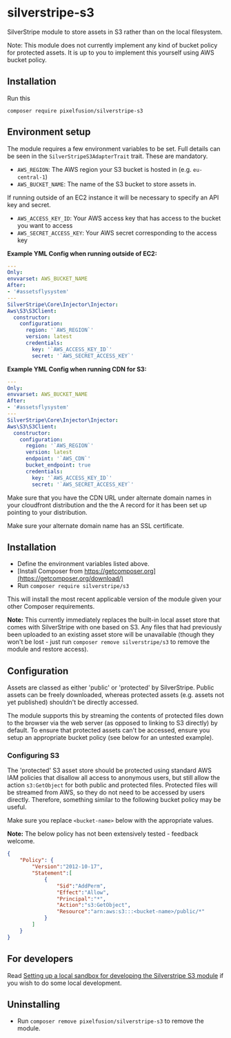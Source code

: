 # silverstripe-s3

SilverStripe module to store assets in S3 rather than on the local filesystem.

Note: This module does not currently implement any kind of bucket policy for 
protected assets. It is up to you to implement this yourself using AWS 
bucket policy.

## Installation

Run this

```
composer require pixelfusion/silverstripe-s3
```

## Environment setup

The module requires a few environment variables to be set. Full details can
be seen in the `SilverStripeS3AdapterTrait` trait. These are mandatory.

* `AWS_REGION`: The AWS region your S3 bucket is hosted in (e.g. `eu-central-1`)
* `AWS_BUCKET_NAME`: The name of the S3 bucket to store assets in.

If running outside of an EC2 instance it will be necessary to specify an API key and secret.

* `AWS_ACCESS_KEY_ID`: Your AWS access key that has access to the bucket you want to access
* `AWS_SECRET_ACCESS_KEY`: Your AWS secret corresponding to the access key

**Example YML Config when running outside of EC2:**
```yml
---
Only:
envvarset: AWS_BUCKET_NAME
After:
- '#assetsflysystem'
---
SilverStripe\Core\Injector\Injector:
Aws\S3\S3Client:
  constructor:
    configuration:
      region: '`AWS_REGION`'
      version: latest
      credentials:
        key: '`AWS_ACCESS_KEY_ID`'
        secret: '`AWS_SECRET_ACCESS_KEY`'
```

**Example YML Config when running CDN for S3:**
```yml
---
Only:
envvarset: AWS_BUCKET_NAME
After:
- '#assetsflysystem'
---
SilverStripe\Core\Injector\Injector:
Aws\S3\S3Client:
  constructor:
    configuration:
      region: '`AWS_REGION`'
      version: latest
      endpoint: '`AWS_CDN`'
      bucket_endpoint: true
      credentials:
        key: '`AWS_ACCESS_KEY_ID`'
        secret: '`AWS_SECRET_ACCESS_KEY`'
```
Make sure that you have the CDN URL under alternate domain names in your cloudfront distribution and the the A record for it has been set up pointing to your distribution.

Make sure your alternate domain name has an SSL certificate.


## Installation

* Define the environment variables listed above.
* [Install Composer from https://getcomposer.org](https://getcomposer.org/download/)
* Run `composer require silverstripe/s3`

This will install the most recent applicable version of the module given your other Composer
requirements.

**Note:** This currently immediately replaces the built-in local asset store that comes with
SilverStripe with one based on S3. Any files that had previously been uploaded to an existing
asset store will be unavailable (though they won't be lost - just run `composer remove
silverstripe/s3` to remove the module and restore access).

## Configuration

Assets are classed as either 'public' or 'protected' by SilverStripe. Public assets can be
freely downloaded, whereas protected assets (e.g. assets not yet published) shouldn't be
directly accessed.

The module supports this by streaming the contents of protected files down to the browser
via the web server (as opposed to linking to S3 directly) by default. To ensure that
protected assets can't be accessed, ensure you setup an appropriate bucket policy (see
below for an untested example).

### Configuring S3

The 'protected' S3 asset store should be protected using standard AWS IAM policies that
disallow all access to anonymous users, but still allow the action `s3:GetObject` for
both public and protected files. Protected files will be streamed from AWS, so they do
not need to be accessed by users directly. Therefore, something similar to the following
bucket policy may be useful.

Make sure you replace `<bucket-name>` below with the appropriate values.

**Note:** The below policy has not been extensively tested - feedback welcome.

```json
{
    "Policy": {
		"Version":"2012-10-17",
		"Statement":[
			{
				"Sid":"AddPerm",
				"Effect":"Allow",
				"Principal":"*",
				"Action":"s3:GetObject",
				"Resource":"arn:aws:s3:::<bucket-name>/public/*"
			}
		]
	}
}
```

## For developers

Read [Setting up a local sandbox for developing the Silverstripe S3 module](doc/en/setting-local-dev-environment.md) if you wish to do some local development.

## Uninstalling

* Run `composer remove pixelfusion/silverstripe-s3` to remove the module.
